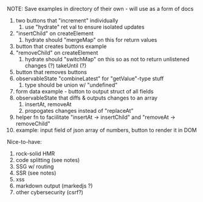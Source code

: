 NOTE: Save examples in directory of their own - will use as a form of docs

1. two buttons that "increment" individually
   1. use "hydrate" ret val to ensure isolated updates
1. "insertChild" on createElement
   1. hydrate should "mergeMap" on this for return values
1. button that creates buttons example
1. "removeChild" on createElement
   1. hydrate should "switchMap" on this so as not to return unlistened changes (?) takeUntil (?)
1. button that removes buttons
1. observableState "combineLatest" for "getValue"-type stuff
   1. type should be union w/ "undefined"
1. form data example - button to output struct of all fields
1. observableState that diffs & outputs changes to an array
   1. insertAt, removeAt
   1. propogates changes instead of "replaceAt"
1. helper fn to faciilitate "insertAt -> insertChild" and "removeAt -> removeChild"
1. example: input field of json array of numbers, button to render it in DOM

Nice-to-have:

1. rock-solid HMR
1. code splitting (see notes)
1. SSG w/ routing
1. SSR (see notes)
1. xss
1. markdown output (markedjs ?)
1. other cybersecurity (csrf?)
